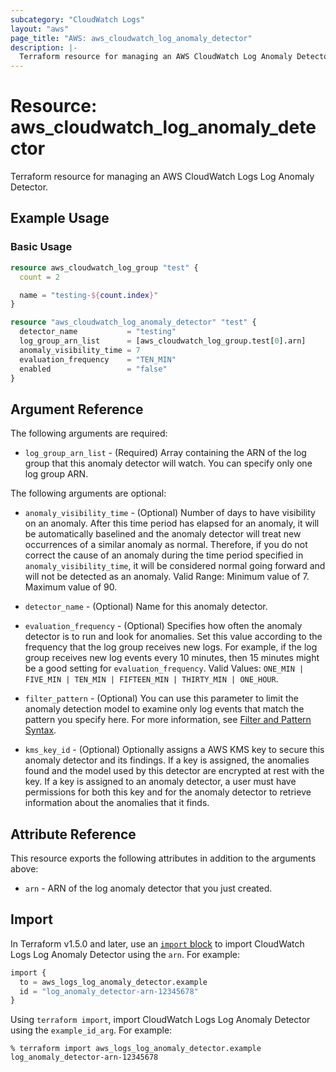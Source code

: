 ```yaml
---
subcategory: "CloudWatch Logs"
layout: "aws"
page_title: "AWS: aws_cloudwatch_log_anomaly_detector"
description: |-
  Terraform resource for managing an AWS CloudWatch Log Anomaly Detector.
---
```


# Resource: aws_cloudwatch_log_anomaly_detector

Terraform resource for managing an AWS CloudWatch Logs Log Anomaly Detector.

## Example Usage

### Basic Usage

```terraform
resource aws_cloudwatch_log_group "test" {
  count = 2

  name = "testing-${count.index}"
}

resource "aws_cloudwatch_log_anomaly_detector" "test" {
  detector_name           = "testing"
  log_group_arn_list      = [aws_cloudwatch_log_group.test[0].arn]
  anomaly_visibility_time = 7
  evaluation_frequency    = "TEN_MIN"
  enabled                 = "false"
}
```

## Argument Reference

The following arguments are required:

* `log_group_arn_list` - (Required) Array containing the ARN of the log group that this anomaly detector will watch. You can specify only one log group ARN.

The following arguments are optional:

* `anomaly_visibility_time` - (Optional) Number of days to have visibility on an anomaly. After this time period has elapsed for an anomaly, it will be automatically baselined and the anomaly detector will treat new occurrences of a similar anomaly as normal. Therefore, if you do not correct the cause of an anomaly during the time period specified in `anomaly_visibility_time`, it will be considered normal going forward and will not be detected as an anomaly. Valid Range: Minimum value of 7. Maximum value of 90.

* `detector_name` - (Optional) Name for this anomaly detector.

* `evaluation_frequency` - (Optional) Specifies how often the anomaly detector is to run and look for anomalies. Set this value according to the frequency that the log group receives new logs. For example, if the log group receives new log events every 10 minutes, then 15 minutes might be a good setting for `evaluation_frequency`. Valid Values: `ONE_MIN | FIVE_MIN | TEN_MIN | FIFTEEN_MIN | THIRTY_MIN | ONE_HOUR`.

* `filter_pattern` - (Optional) You can use this parameter to limit the anomaly detection model to examine only log events that match the pattern you specify here. For more information, see [Filter and Pattern Syntax](https://docs.aws.amazon.com/AmazonCloudWatch/latest/logs/FilterAndPatternSyntax.html).

* `kms_key_id` - (Optional) Optionally assigns a AWS KMS key to secure this anomaly detector and its findings. If a key is assigned, the anomalies found and the model used by this detector are encrypted at rest with the key. If a key is assigned to an anomaly detector, a user must have permissions for both this key and for the anomaly detector to retrieve information about the anomalies that it finds.

## Attribute Reference

This resource exports the following attributes in addition to the arguments above:

* `arn` -  ARN of the log anomaly detector that you just created.

## Import

In Terraform v1.5.0 and later, use an [`import` block](https://developer.hashicorp.com/terraform/language/import) to import CloudWatch Logs Log Anomaly Detector using the `arn`. For example:

```terraform
import {
  to = aws_logs_log_anomaly_detector.example
  id = "log_anomaly_detector-arn-12345678"
}
```

Using `terraform import`, import CloudWatch Logs Log Anomaly Detector using the `example_id_arg`. For example:

```console
% terraform import aws_logs_log_anomaly_detector.example log_anomaly_detector-arn-12345678
```
